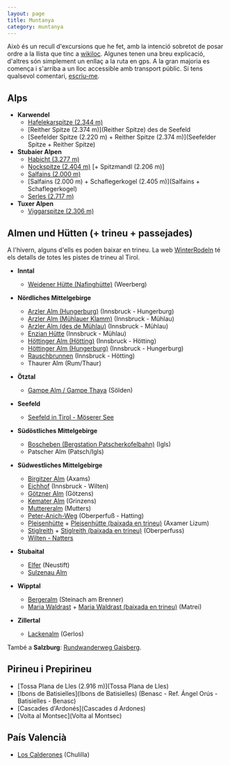 ```yaml
---
layout: page
title: Muntanya
category: muntanya
---
```


Això és un recull d'excursions que he fet, amb la intenció sobretot de posar ordre a la llista que tinc a [wikiloc](http://ca.wikiloc.com/wikiloc/user.do?name=mcuquet).  Algunes tenen una breu explicació, d'altres són simplement un enllaç a la ruta en gps. A la gran majoria es comença i s'arriba a un lloc accessible amb transport públic. Si tens qualsevol comentari, [escriu-me]({{site.baseurl}}/Contact).

## Alps

* **Karwendel**
    + [Hafelekarspitze (2.344 m)](Hafelekarspitze)
    + [Reither Spitze (2.374 m)](Reither Spitze) des de Seefeld
    + [Seefelder Spitze (2.220 m) + Reither Spitze (2.374 m)](Seefelder Spitze + Reither Spitze)
* **Stubaier Alpen**
    + [Habicht (3.277 m)](Habicht)
    + [Nockspitze (2.404 m)](Nockspitze) [+ Spitzmandl (2.206 m)]
    + [Salfains (2.000 m)](Salfains)
    + [Salfains (2.000 m) + Schaflegerkogel (2.405 m)](Salfains + Schaflegerkogel)
    + [Serles (2.717 m)](Serles)
* **Tuxer Alpen**
    + [Viggarspitze (2.306 m)](Viggarspitze)

## Almen und Hütten (+ trineu + passejades)

A l'hivern, alguns d'ells es poden baixar en trineu. La web [WinterRodeln](http://www.winterrodeln.org/) té els detalls de totes les pistes de trineu al Tirol.

* **Inntal**
    + [Weidener Hütte (Nafinghütte)](http://ca.wikiloc.com/wikiloc/view.do?id=5986494) (Weerberg)

* **Nördliches Mittelgebirge**
    + [Arzler Alm (Hungerburg)](http://ca.wikiloc.com/wikiloc/view.do?id=4071958) (Innsbruck - Hungerburg)
    + [Arzler Alm (Mühlauer Klamm)](http://ca.wikiloc.com/wikiloc/view.do?id=6941407) (Innsbruck - Mühlau)
    + [Arzler Alm (des de Mühlau)](http://ca.wikiloc.com/wikiloc/view.do?id=13005991) (Innsbruck - Mühlau)
    + [Enzian Hütte](http://ca.wikiloc.com/wikiloc/view.do?id=3936454) (Innsbruck - Mühlau)
    + [Höttinger Alm (Hötting)](http://ca.wikiloc.com/wikiloc/view.do?id=6810635) (Innsbruck - Hötting)
    + [Höttinger Alm (Hungerburg)](http://ca.wikiloc.com/wikiloc/view.do?id=7171606) (Innsbruck - Hungerburg)
    + [Rauschbrunnen](http://ca.wikiloc.com/wikiloc/view.do?id=4426161) (Innsbruck - Hötting)
    + Thaurer Alm (Rum/Thaur)

* **Ötztal**
    + [Gampe Alm / Gampe Thaya](http://ca.wikiloc.com/wikiloc/view.do?id=5015386) (Sölden)

* **Seefeld**
    + [Seefeld in Tirol - Möserer See](http://ca.wikiloc.com/wikiloc/view.do?id=5818670)

* **Südöstliches Mittelgebirge**
    + [Boscheben (Bergstation Patscherkofelbahn)](http://ca.wikiloc.com/wikiloc/view.do?id=10605919) (Igls)
    + Patscher Alm (Patsch/Igls)

* **Südwestliches Mittelgebirge**
    + [Birgitzer Alm](http://ca.wikiloc.com/wikiloc/view.do?id=7652857) (Axams)
    + [Eichhof](http://ca.wikiloc.com/wikiloc/view.do?id=4338594) (Innsbruck - Wilten)
    + [Götzner Alm](http://ca.wikiloc.com/wikiloc/view.do?id=4923529) (Götzens)
    + [Kemater Alm](http://ca.wikiloc.com/wikiloc/view.do?id=4165877) (Grinzens)
    + [Muttereralm](http://ca.wikiloc.com/wikiloc/view.do?id=6810622) (Mutters)
    + [Peter-Anich-Weg](http://ca.wikiloc.com/wikiloc/view.do?id=5425613) (Oberperfuß - Hatting)
    + [Pleisenhütte](http://ca.wikiloc.com/wikiloc/view.do?id=4215418) + [Pleisenhütte (baixada en trineu)](http://ca.wikiloc.com/wikiloc/view.do?id=4215421) (Axamer Lizum)
    + [Stiglreith](http://ca.wikiloc.com/wikiloc/view.do?id=3886550) + [Stiglreith (baixada en trineu)](http://ca.wikiloc.com/wikiloc/view.do?id=3886797) (Oberperfuss)
    + [Wilten - Natters](http://ca.wikiloc.com/wikiloc/view.do?id=9826306)

* **Stubaital**
    + [Elfer](http://ca.wikiloc.com/wikiloc/view.do?id=8803862) (Neustift)
    + [Sulzenau Alm](http://ca.wikiloc.com/wikiloc/view.do?id=7317679)

* **Wipptal**
    + [Bergeralm](http://ca.wikiloc.com/wikiloc/view.do?id=12355114) (Steinach am Brenner)
    + [Maria Waldrast](http://ca.wikiloc.com/wikiloc/view.do?id=4052803) + [Maria Waldrast (baixada en trineu)](http://ca.wikiloc.com/wikiloc/view.do?id=4052804) (Matrei)

* **Zillertal**
    + [Lackenalm](http://ca.wikiloc.com/wikiloc/view.do?id=5015397) (Gerlos)

També a **Salzburg**: [Rundwanderweg Gaisberg](http://ca.wikiloc.com/wikiloc/view.do?id=7472106).

## Pirineu i Prepirineu

* [Tossa Plana de Lles (2.916 m)](Tossa Plana de Lles)
* [Ibons de Batisielles](Ibons de Batisielles) (Benasc - Ref. Ángel Orús - Batisielles - Benasc)
* [Cascades d'Ardonés](Cascades d Ardones)
* [Volta al Montsec](Volta al Montsec)

## País Valencià

* [Los Calderones](http://ca.wikiloc.com/wikiloc/view.do?id=5916396) (Chulilla)
